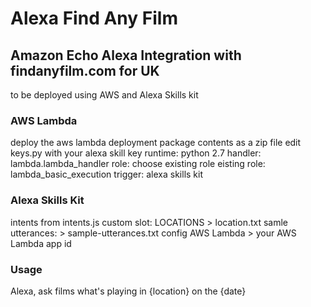 # Alexa Find Any Film
## Amazon Echo Alexa Integration with findanyfilm.com for UK 

to be deployed using AWS and Alexa Skills kit 

### AWS Lambda
deploy the aws lambda deployment package contents as a zip file
edit keys.py with your alexa skill key
runtime: python 2.7 
handler: lambda.lambda_handler
role: choose existing role
eisting role: lambda_basic_execution
trigger: alexa skills kit 

### Alexa Skills Kit
intents from intents.js
custom slot: LOCATIONS > location.txt
samle utterances: > sample-utterances.txt
config AWS Lambda > your AWS Lambda app id

### Usage
Alexa, ask films what's playing in {location} on the {date}
